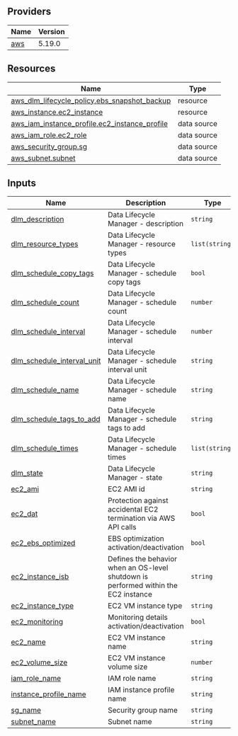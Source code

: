 <!-- BEGIN_TF_DOCS -->


## Providers

| Name | Version |
|------|---------|
| <a name="provider_aws"></a> [aws](#provider\_aws) | 5.19.0 |

## Resources

| Name | Type |
|------|------|
| [aws_dlm_lifecycle_policy.ebs_snapshot_backup](https://registry.terraform.io/providers/hashicorp/aws/latest/docs/resources/dlm_lifecycle_policy) | resource |
| [aws_instance.ec2_instance](https://registry.terraform.io/providers/hashicorp/aws/latest/docs/resources/instance) | resource |
| [aws_iam_instance_profile.ec2_instance_profile](https://registry.terraform.io/providers/hashicorp/aws/latest/docs/data-sources/iam_instance_profile) | data source |
| [aws_iam_role.ec2_role](https://registry.terraform.io/providers/hashicorp/aws/latest/docs/data-sources/iam_role) | data source |
| [aws_security_group.sg](https://registry.terraform.io/providers/hashicorp/aws/latest/docs/data-sources/security_group) | data source |
| [aws_subnet.subnet](https://registry.terraform.io/providers/hashicorp/aws/latest/docs/data-sources/subnet) | data source |

## Inputs

| Name | Description | Type | Default | Required |
|------|-------------|------|---------|:--------:|
| <a name="input_dlm_description"></a> [dlm\_description](#input\_dlm\_description) | Data Lifecycle Manager - description | `string` | n/a | yes |
| <a name="input_dlm_resource_types"></a> [dlm\_resource\_types](#input\_dlm\_resource\_types) | Data Lifecycle Manager - resource types | `list(string)` | n/a | yes |
| <a name="input_dlm_schedule_copy_tags"></a> [dlm\_schedule\_copy\_tags](#input\_dlm\_schedule\_copy\_tags) | Data Lifecycle Manager - schedule copy tags | `bool` | n/a | yes |
| <a name="input_dlm_schedule_count"></a> [dlm\_schedule\_count](#input\_dlm\_schedule\_count) | Data Lifecycle Manager - schedule count | `number` | n/a | yes |
| <a name="input_dlm_schedule_interval"></a> [dlm\_schedule\_interval](#input\_dlm\_schedule\_interval) | Data Lifecycle Manager - schedule interval | `number` | n/a | yes |
| <a name="input_dlm_schedule_interval_unit"></a> [dlm\_schedule\_interval\_unit](#input\_dlm\_schedule\_interval\_unit) | Data Lifecycle Manager - schedule interval unit | `string` | n/a | yes |
| <a name="input_dlm_schedule_name"></a> [dlm\_schedule\_name](#input\_dlm\_schedule\_name) | Data Lifecycle Manager - schedule name | `string` | n/a | yes |
| <a name="input_dlm_schedule_tags_to_add"></a> [dlm\_schedule\_tags\_to\_add](#input\_dlm\_schedule\_tags\_to\_add) | Data Lifecycle Manager - schedule tags to add | `string` | n/a | yes |
| <a name="input_dlm_schedule_times"></a> [dlm\_schedule\_times](#input\_dlm\_schedule\_times) | Data Lifecycle Manager - schedule times | `list(string)` | n/a | yes |
| <a name="input_dlm_state"></a> [dlm\_state](#input\_dlm\_state) | Data Lifecycle Manager - state | `string` | n/a | yes |
| <a name="input_ec2_ami"></a> [ec2\_ami](#input\_ec2\_ami) | EC2 AMI id | `string` | n/a | yes |
| <a name="input_ec2_dat"></a> [ec2\_dat](#input\_ec2\_dat) | Protection against accidental EC2 termination via AWS API calls | `bool` | n/a | yes |
| <a name="input_ec2_ebs_optimized"></a> [ec2\_ebs\_optimized](#input\_ec2\_ebs\_optimized) | EBS optimization activation/deactivation | `bool` | n/a | yes |
| <a name="input_ec2_instance_isb"></a> [ec2\_instance\_isb](#input\_ec2\_instance\_isb) | Defines the behavior when an OS-level shutdown is performed within the EC2 instance | `string` | n/a | yes |
| <a name="input_ec2_instance_type"></a> [ec2\_instance\_type](#input\_ec2\_instance\_type) | EC2 VM instance type | `string` | n/a | yes |
| <a name="input_ec2_monitoring"></a> [ec2\_monitoring](#input\_ec2\_monitoring) | Monitoring details activation/deactivation | `bool` | n/a | yes |
| <a name="input_ec2_name"></a> [ec2\_name](#input\_ec2\_name) | EC2 VM instance name | `string` | n/a | yes |
| <a name="input_ec2_volume_size"></a> [ec2\_volume\_size](#input\_ec2\_volume\_size) | EC2 VM instance volume size | `number` | n/a | yes |
| <a name="input_iam_role_name"></a> [iam\_role\_name](#input\_iam\_role\_name) | IAM role name | `string` | n/a | yes |
| <a name="input_instance_profile_name"></a> [instance\_profile\_name](#input\_instance\_profile\_name) | IAM instance profile name | `string` | n/a | yes |
| <a name="input_sg_name"></a> [sg\_name](#input\_sg\_name) | Security group name | `string` | n/a | yes |
| <a name="input_subnet_name"></a> [subnet\_name](#input\_subnet\_name) | Subnet name | `string` | n/a | yes |
<!-- END_TF_DOCS -->
